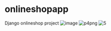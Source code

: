 # onlineshopapp
Django onlineshop project
![image](https://user-images.githubusercontent.com/91489846/145450435-8367365c-d694-4afe-ac36-a3e4bb1a823f.png)
![p4png](https://user-images.githubusercontent.com/91489846/145450835-027a89cb-e640-4828-aeb7-59b9f2578281.png)
![5](https://user-images.githubusercontent.com/91489846/145451368-cc188f70-e460-4dc8-93cf-321e4ec5e644.png)

